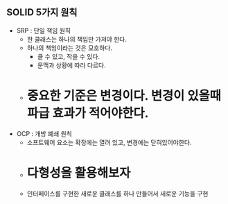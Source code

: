 ## SOLID  5가지 원칙 
- SRP : 단일 책임 원칙 
  - 한 클래스는 하나의 책임만 가져야 한다.
  - 하나의 책임이라는 것은 모호하다. 
    - 클 수 있고, 작을 수 있다.
    - 문맥과 상황에 따라 다르다.
  - # 중요한 기준은 변경이다. 변경이 있을때 파급 효과가 적어야한다.
- OCP : 개방 폐쇄 원칙 
  - 소프트웨어 요소는 확장에는 열려 있고, 변경에는 닫혀있어야한다.
  - # 다형성을 활용해보자
  - 인터페이스를 구현한 새로운 클래스를 하나 만들어서 새로운 기능을 구현 

